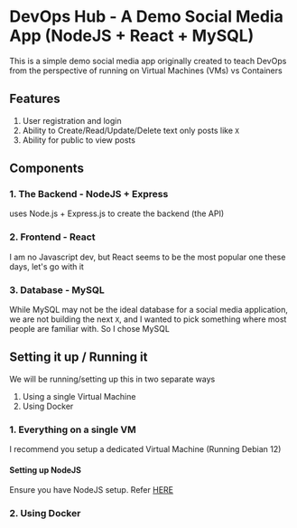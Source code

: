 # DevOps Hub - A Demo Social Media App (NodeJS + React + MySQL)

This is a simple demo social media app originally created to teach DevOps
from the perspective of running on Virtual Machines (VMs) vs Containers

## Features

1. User registration and login
2. Ability to Create/Read/Update/Delete text only posts like `X`
3. Ability for public to view posts

## Components

### 1. The Backend - NodeJS + Express

uses Node.js + Express.js to create the backend (the API)

### 2. Frontend - React

I am no Javascript dev, but React seems to be the most popular one these days, let's go with it

### 3. Database - MySQL

While MySQL may not be the ideal database for a social media application, we are not building the
next `X`, and I wanted to pick something where most people are familiar with. So I chose MySQL

## Setting it up / Running it

We will be running/setting up this in two separate ways
1. Using a single Virtual Machine
2. Using Docker

### 1. Everything on a single VM

I recommend you setup a dedicated Virtual Machine (Running Debian 12)

#### Setting up NodeJS

Ensure you have NodeJS setup. Refer [HERE](./docs/setting-up-nodejs.md)



### 2. Using Docker